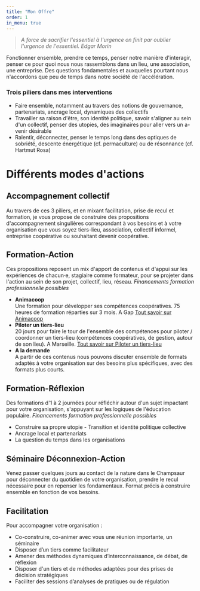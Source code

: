 ```yaml
---
title: "Mon Offre"
order: 1
in_menu: true
---
```

> *A force de sacrifier l'essentiel à l'urgence on finit par oublier l'urgence de l'essentiel. Edgar Morin* 

Fonctionner ensemble, prendre ce temps, penser notre manière d'interagir, penser ce pour quoi nous nous rassemblons dans un lieu, une association, une entreprise. Des questions fondamentales et auxquelles pourtant nous n'accordons que peu de temps dans notre société de l'accélération.

### Trois piliers dans mes interventions
- Faire ensemble, notamment au travers des notions de gouvernance, partenariats, ancrage local, dynamiques des collectifs
- Travailler sa raison d'être, son identité politique, savoir s'aligner au sein d'un collectif, penser des utopies, des imaginaires pour aller vers un a-venir désirable
- Ralentir, déconnecter, penser le temps long dans des optiques de sobriété, descente énergétique (cf. permaculture) ou de résonnance (cf. Hartmut Rosa)

# Différents modes d'actions 

## Accompagnement collectif
Au travers de ces 3 piliers, et en mixant facilitation, prise de recul et formation, je vous propose de construire des propositions d'accompagnement singulières correspondant à vos besoins et à votre organisation que vous soyez tiers-lieu, association, collectif informel, entreprise coopérative ou souhaitant devenir coopérative.

## Formation-Action
Ces propositions reposent un mix d'apport de contenus et d'appui sur les expériences de chacun·e, stagiaire comme formateur, pour se projeter dans l'action au sein de son projet, collectif, lieu, réseau. 
*Financements formation professionnelle possibles*
- **Animacoop**  
Une formation pour développer ses compétences coopératives. 75 heures de formation réparties sur 3 mois. A Gap
[Tout savoir sur Animacoop](https://centre-de-ressources.fr/formation-animacoop/)
- **Piloter un tiers-lieu**  
20 jours pour faire le tour de l'ensemble des compétences pour piloter / coordonner un tiers-lieu (compétences coopératives, de gestion, autour de son lieu). A Marseille.
[Tout savoir sur Piloter un tiers-lieu](https://sudtierslieux.fr/formation/piloter-un-tiers-lieu/)
- **A la demande**  
A partir de ces contenus nous pouvons discuter ensemble de formats adaptés à votre organisation sur des besoins plus spécifiques, avec des formats plus courts.

## Formation-Réflexion
Des formations d'1 à 2 journées pour réfléchir autour d'un sujet impactant pour votre organisation, s'appuyant sur les logiques de l'éducation populaire. 
*Financements formation professionnelle possibles*  
- Construire sa propre utopie - Transition et identité politique collective
- Ancrage local et partenariats
- La question du temps dans les organisations

## Séminaire Déconnexion-Action
Venez passer quelques jours au contact de la nature dans le Champsaur pour déconnecter du quotidien de votre organisation, prendre le recul nécessaire pour en repenser les fondamentaux. Format précis à construire ensemble en fonction de vos besoins.

## Facilitation
Pour accompagner votre organisation :
- Co-construire, co-animer avec vous une réunion importante, un séminaire
- Disposer d’un tiers comme facilitateur
- Amener des méthodes dynamiques d’interconnaissance, de débat, de réflexion
- Disposer d'un tiers et de méthodes adaptées pour des prises de décision stratégiques
- Faciliter des sessions d’analyses de pratiques ou de régulation 